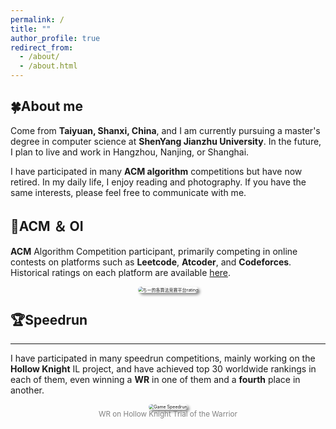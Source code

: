 ```yaml
---
permalink: /
title: ""
author_profile: true
redirect_from: 
  - /about/
  - /about.html
---
```


## 🍀About me 

Come from **Taiyuan, Shanxi, China**, and I am currently pursuing a master's degree in computer science at **ShenYang Jianzhu University**. In the future, I plan to live and work in Hangzhou, Nanjing, or Shanghai. 

I have participated in many **ACM algorithm** competitions but have now retired. In my daily life, I enjoy reading and photography. If you have the same interests, please feel free to communicate with me.

## 🎈ACM ＆ OI

**ACM** Algorithm Competition participant, primarily competing in online contests on platforms such as **Leetcode**, **Atcoder**, and **Codeforces**. Historical ratings on each platform are available [here](https://clist.by/coder/Developly/). 

<div style="text-align: center;">
   <img src="https://s2.loli.net/2024/11/03/AkSdGvHfixl8t4w.png" alt="ちー的各算法竞赛平台rating" style="zoom:50%; box-shadow: 6px 6px 8px #888; border: 0px solid #efefef; border-radius: 12px;" />
</div>



## 🏆Speedrun

-----------

I have participated in many speedrun competitions, mainly working on the **Hollow Knight** IL project, and have achieved top 30 worldwide rankings in each of them, even winning a **WR** in one of them and a **fourth** place in another.

<div style="text-align: center;">
   <img src="https://s2.loli.net/2024/10/01/N3EcjMDoe65SWmH.png" alt="Game Speedrun" style="zoom:50%; box-shadow: 6px 6px 8px #888; border: 0px solid #efefef; border-radius: 10px;" />
   <p style="color: gray; font-size: smaller; margin-top: 0cm;">
      WR on Hollow Knight Trial of the Warrior
   </p>
</div>
